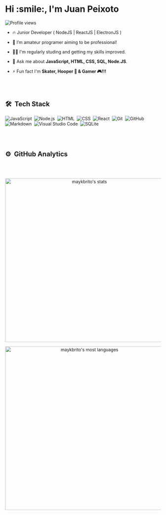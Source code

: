 <h1 align="left">Hi :smile:, I'm Juan Peixoto</h1>
<p align="left"><img src="https://komarev.com/ghpvc/?username=Juan-Peixoto&color=yellow" alt="Profile views" /></p>

- 🔥 Junior Developer ( NodeJS | ReactJS | ElectronJS ) 

- 🔭 I’m amateur programer aiming to be professional!

- 👨‍💻 I'm regularly studing and getting my skills improved. 

- 💬 Ask me about **JavaScript, HTML, CSS, SQL, Node.JS**.

- ⚡ Fun fact I'm **Skater, Hooper :basketball: & Gamer :video_game:!!!**

<br><br>

## 🛠 &nbsp;Tech Stack

![JavaScript](https://img.shields.io/badge/-JavaScript-05122A?style=flat&logo=javascript)&nbsp;
![Node.js](https://img.shields.io/badge/-Node.js-05122A?style=flat&logo=node.js)&nbsp;
![HTML](https://img.shields.io/badge/-HTML-05122A?style=flat&logo=HTML5)&nbsp;
![CSS](https://img.shields.io/badge/-CSS-05122A?style=flat&logo=CSS3&logoColor=1572B6)&nbsp;
![React](https://img.shields.io/badge/-React-05122A?style=flat&logo=react)&nbsp;
![Git](https://img.shields.io/badge/-Git-05122A?style=flat&logo=git)&nbsp;
![GitHub](https://img.shields.io/badge/-GitHub-05122A?style=flat&logo=github)&nbsp;
![Markdown](https://img.shields.io/badge/-Markdown-05122A?style=flat&logo=markdown)&nbsp;
![Visual Studio Code](https://img.shields.io/badge/-Visual%20Studio%20Code-05122A?style=flat&logo=visual-studio-code&logoColor=007ACC)&nbsp;
![SQLite](https://img.shields.io/badge/-SQLite-05122A?style=flat&logo=sqlite)&nbsp;

<br><br>

## ⚙️ &nbsp;GitHub Analytics

<br><br>

<p align="center">
<img width="530em" src="https://github-readme-stats.vercel.app/api?username=Juan-Peixoto&show_icons=true&theme=vision-friendly-dark" alt="maykbrito's stats"/>
</p>

<p align="center">
<img width="530em" src="https://github-readme-stats.vercel.app/api/top-langs/?username=Juan-Peixoto&layout=compact&theme=vision-friendly-dark" alt="maykbrito's most languages"/>
</p>
